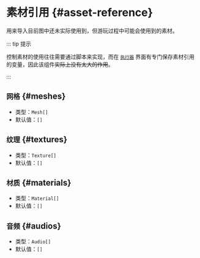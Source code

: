 # 素材引用 {#asset-reference}

用来导入目前图中还未实际使用到，但游玩过程中可能会使用到的素材。

::: tip 提示

控制素材的使用往往需要通过脚本来实现，而在 [`执行器`](../item/executor#变量) 界面有专门保存素材引用的变量，因此该组件~~实际上没有太大的作用~~。

:::

## `网格` {#meshes}

- 类型：`Mesh[]`
- 默认值：`[]`

## `纹理` {#textures}

- 类型：`Texture[]`
- 默认值：`[]`

## `材质` {#materials}

- 类型：`Material[]`
- 默认值：`[]`

## `音频` {#audios}

- 类型：`Audio[]`
- 默认值：`[]`

